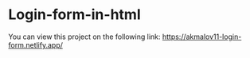 # Login-form-in-html

You can view this project on the following link: https://akmalov11-login-form.netlify.app/
